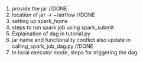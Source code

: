 1. provide the jar //DONE
5. location of jar -> ~/airflow  //DONE
2. setting up spark_home
3. steps to run spark job using spark_submit
4. Explaination of dag in tutorial.py
5. jar name and functionality conflict also update in calling_spark_job_dag.py //DONE
6. In local executor mode, steps for triggering the dag

